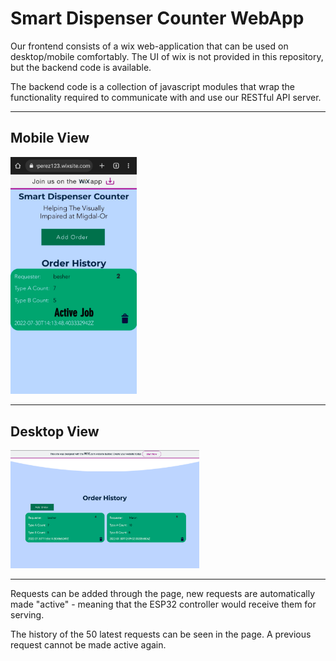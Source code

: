 # Smart Dispenser Counter WebApp
Our frontend consists of a wix web-application that can be used on desktop/mobile comfortably.
The UI of wix is not provided in this repository, but the backend code is available.

The backend code is a collection of javascript modules that wrap the functionality required to communicate with and use
our RESTful API server.

---
## Mobile View
<img src="images/mobile.png" width="40%" height="40%">

---
## Desktop View
<img src="images/desktop.png" width="60%" height="60%">

---
Requests can be added through the page, new requests are automatically made "active" - meaning that 
the ESP32 controller would receive them for serving.

The history of the 50 latest requests can be seen in the page. A previous request cannot be made active again.